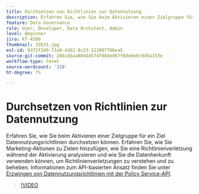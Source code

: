 ```yaml
---
title: Durchsetzen von Richtlinien zur Datennutzung
description: Erfahren Sie, wie Sie beim Aktivieren einer Zielgruppe für ein Ziel Datennutzungsrichtlinien durchsetzen können. Erfahren Sie, wie Sie Marketing-Aktionen zu Zielen hinzufügen, wie Sie eine Richtlinienverletzung während der Aktivierung analysieren und wie Sie die Datenherkunft verwenden können, um Richtlinienverletzungen zu verstehen und zu beheben.
feature: Data Governance
role: User, Developer, Data Architect, Admin
level: Beginner
jira: KT-4380
thumbnail: 33631.jpg
exl-id: 9372f240-73a0-4262-8c23-122007786ea5
source-git-commit: 286c85aa88d44574f00ded67f0de8e0c945a153e
workflow-type: tm+mt
source-wordcount: '110'
ht-degree: 7%

---
```


# Durchsetzen von Richtlinien zur Datennutzung

Erfahren Sie, wie Sie beim Aktivieren einer Zielgruppe für ein Ziel Datennutzungsrichtlinien durchsetzen können. Erfahren Sie, wie Sie Marketing-Aktionen zu Zielen hinzufügen, wie Sie eine Richtlinienverletzung während der Aktivierung analysieren und wie Sie die Datenherkunft verwenden können, um Richtlinienverletzungen zu verstehen und zu beheben. Informationen zum API-basierten Ansatz finden Sie unter [Erzwingen von Datennutzungsrichtlinien mit der Policy Service-API](https://experienceleague.adobe.com/docs/experience-platform/data-governance/enforcement/api-enforcement.html?lang=de).

>[!VIDEO](https://video.tv.adobe.com/v/33631?learn=on&enablevpops)